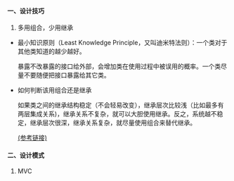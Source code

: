 #### 一、设计技巧

1. 多用组合，少用继承

- 最小知识原则（Least Knowledge Principle，又叫迪米特法则）：一个类对于其他类知道的越少越好。

   暴露不改暴露的接口给外部，会增加类在使用过程中被误用的概率。一个类尽量不要随便把接口暴露给其它类。

- 如何判断该用组合还是继承

   如果类之间的继承结构稳定（不会轻易改变），继承层次比较浅（比如最多有两层集成关系)，继承关系不复杂，就可以大胆使用继承。反之，系统越不稳定，继承层次很深，继承关系复杂，就尽量使用组合来替代继承。

   [(参考链接)](http://www.360doc.com/content/21/0717/15/65839522_987041225.shtml)

#### 二、设计模式

1. MVC